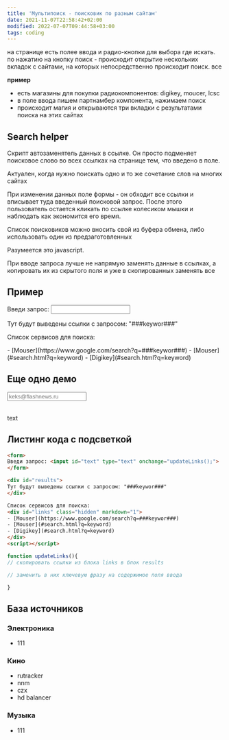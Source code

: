 ```yaml
---
title: 'Мультипоиск - поисковик по разным сайтам'
date: 2021-11-07T22:58:42+02:00
modified: 2022-07-07T09:44:58+03:00
tags: coding
---
```


на странице есть полее ввода и радио-кнопки для выбора где искать. по нажатию на кнопку поиск - происходит открытие нескольких вкладок с сайтами, на которых непосредственно происходит поиск. все

**пример**  
- есть магазины для покупки радиокомпонентов: digikey, moucer, lcsc
- в поле ввода пишем партнамбер компонента, нажимаем поиск
- происходит магия и открываются три вкладки с результатами поиска на этих сайтах

## Search helper

Скрипт автозаменятель данных в ссылке. Он просто подменяет поисковое слово во всех ссылках на странице тем, что введено в поле.

Актуален, когда нужно поискать одно и то же сочетание слов на многих сайтах

При изменении данных поле формы - он обходит все ссылки и вписывает туда введенный поисковой запрос. После этого пользователь остается кликать по ссылке колесиком мышки и наблюдать как экономится его время.

Список поисковиков можно вносить свой из буфера обмена, либо использовать один из предзаготовленных

Разумеется это javascript. 

При вводе запроса лучше не напрямую заменять данные в ссылках, а копировать их из скрытого поля и уже в скопированных заменять все

## Пример

<div markdown="0">
<form>
Введи запрос: <input id="text" type="text" onchange="updateLinks();">
</form>

<div id="results">
Тут будут выведены ссылки с запросом: "###keywor###"
</div>

Список сервисов для поиска:  
<div id="links" class="hidden" markdown="1">
- [Mouser](https://www.google.com/search?q=###keywor###)
- [Mouser](#search.html?q=keyword)
- [Digikey](#search.html?q=keyword)
</div>

<script>
  function updateLinks(){
  // скопировать ссылки из блока links в блок results
  
  // заменить в них ключевую фразу на содержимое поля ввода
  
  }
</script>

<h2>Еще одно демо</h2>
<form action="" method="get">
      <input type="email" class="subscription-email" placeholder="keks@flashnews.ru" id="subscription-email" onchange="updateLinks();">
    </form>
    <br>                                                                                                             
    <div class="output-text">text</div>
    <script>
    function updateLinks(){
      let message = document.querySelector('.output-text');
      let email = document.querySelector('.subscription-email');
      message.textContent = email.value;
    }
    </script>

</div>

## Листинг кода с подсветкой

``` html
<form>
Введи запрос: <input id="text" type="text" onchange="updateLinks();">
</form>

<div id="results">
Тут будут выведены ссылки с запросом: "###keywor###"
</div>

Список сервисов для поиска:  
<div id="links" class="hidden" markdown="1">
- [Mouser](https://www.google.com/search?q=###keywor###)
- [Mouser](#search.html?q=keyword)
- [Digikey](#search.html?q=keyword)
</div>
<script></script>
```

``` javascript
function updateLinks(){
// скопировать ссылки из блока links в блок results

// заменить в них ключевую фразу на содержимое поля ввода

}
```


## База источников
### Электроника
- 111
### Кино
- rutracker
- nnm
- czx
- hd balancer
### Музыка
- 111
